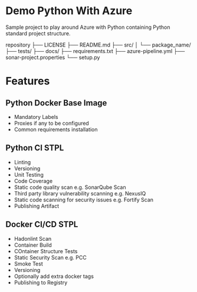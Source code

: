 # Demo Python With Azure
Sample project to play around Azure with Python containing Python standard project structure.

repository
  ├── LICENSE
  ├── README.md
  ├── src/
  │   └── package_name/
  ├── tests/
  ├── docs/
  ├── requirements.txt
  ├── azure-pipeline.yml
  ├── sonar-project.properties
  └── setup.py

# Features
## Python Docker Base Image
- Mandatory Labels
- Proxies if any to be configured
- Common requirements installation

## Python CI STPL
- Linting
- Versioning
- Unit Testing
- Code Coverage
- Static code quality scan e.g. SonarQube Scan
- Third party library vulnerability scanning e.g. NexusIQ
- Static code scanning for security issues e.g. Fortify Scan
- Publishing Artifact

## Docker CI/CD STPL
- Hadonlint Scan
- Container Build
- COntainer Structure Tests
- Static Security Scan e.g. PCC
- Smoke Test
- Versioning
- Optionally add extra docker tags
- Publishing to Registry
